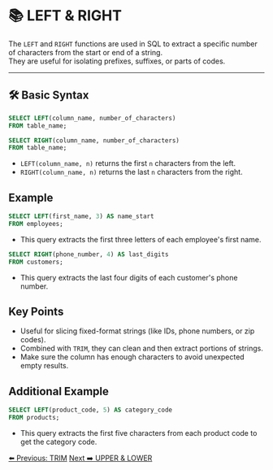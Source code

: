 <!-- markdownlint-disable MD033 -->
<!-- markdownlint-disable MD004 -->

# 📚 LEFT & RIGHT

The `LEFT` and `RIGHT` functions are used in SQL to extract a specific number of characters from the start or end of a string.  
They are useful for isolating prefixes, suffixes, or parts of codes.

---

## 🛠️ Basic Syntax

```sql
SELECT LEFT(column_name, number_of_characters)
FROM table_name;

SELECT RIGHT(column_name, number_of_characters)
FROM table_name;
```

- `LEFT(column_name, n)` returns the first `n` characters from the left.
- `RIGHT(column_name, n)` returns the last `n` characters from the right.

## Example

```sql
SELECT LEFT(first_name, 3) AS name_start
FROM employees;
```

- This query extracts the first three letters of each employee's first name.

```sql
SELECT RIGHT(phone_number, 4) AS last_digits
FROM customers;
```

- This query extracts the last four digits of each customer's phone number.

## Key Points

- Useful for slicing fixed-format strings (like IDs, phone numbers, or zip codes).
- Combined with `TRIM`, they can clean and then extract portions of strings.
- Make sure the column has enough characters to avoid unexpected empty results.

## Additional Example

```sql
SELECT LEFT(product_code, 5) AS category_code
FROM products;
```

- This query extracts the first five characters from each product code to get the category code.

[⬅️ Previous: TRIM](trim.md)   [Next ➡️ UPPER & LOWER](upperlower.md)
